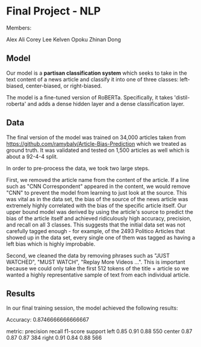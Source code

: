 # Final Project - NLP

Members:

Alex Ali
Corey Lee
Kelven Opoku
Zhinan Dong


## Model

Our model is a **partisan classification system** which seeks to take in the text content of a news article and classify it into one of three classes: left-biased, center-biased, or right-biased. 

The model is a fine-tuned version of RoBERTa. Specifically, it takes 'distil-roberta' and adds a dense hidden layer and a dense classification layer.

## Data 
The final version of the model was trained on 34,000 articles taken from https://github.com/ramybaly/Article-Bias-Prediction which we treated as ground truth. It was validated and tested on 1,500 articles as well which is about a 92-4-4 split. 

In order to pre-process the data, we took two large steps. 

First, we removed the article name from the content of the article. If a line such as "CNN Correspondent" appeared in the content, we would remove "CNN" to prevent the model from learning to just look at the source. This was vital as in the data set, the bias of the source of the news article was extremely highly correlated with the bias of the specific article itself. Our upper bound model was derived by using the article's source to predict the bias of the article itself and achieved ridiculously high accuracy, precision, and recall on all 3 classes. This suggests that the initial data set was not carefully tagged enough - for example, of the 2493 Politico Articles that showed up in the data set, every single one of them was tagged as having a left bias which is highly improbable.

Second, we cleaned the data by removing phrases such as "JUST WATCHED", "MUST WATCH", "Replay More Videos ...". This is important because we could only take the first 512 tokens of the title + article so we wanted a highly representative sample of text from each individual article. 

## Results

In our final training session, the model achieved the following results:

Accuracy: 0.8746666666666667 

metric:  precision    recall    f1-score    support 
left         0.85             0.91      0.88           550 
center   0.87             0.87      0.87           384 
right       0.91             0.84      0.88          566 

